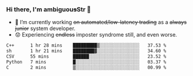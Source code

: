 ### Hi there, I'm ambiguou~~s~~Str 👋

<!--
**ambiguoustexture/ambiguoustexture** is a ✨ _special_ ✨ repository because its `README.md` (this file) appears on your GitHub profile.

Here are some ideas to get you started:
-->
- 🔭 I’m currently working ~~on automated/low-latency trading~~ as a ~~always junior~~ system developer.
- :worried: Experiencing ~~endless~~ imposter syndrome still, and even worse.

<!--START_SECTION:waka-->

```txt
C++      1 hr 28 mins    █████████▒░░░░░░░░░░░░░░░   37.53 %
sh       1 hr 21 mins    ████████▓░░░░░░░░░░░░░░░░   34.60 %
CSV      55 mins         ██████░░░░░░░░░░░░░░░░░░░   23.52 %
Python   7 mins          █░░░░░░░░░░░░░░░░░░░░░░░░   03.37 %
C        2 mins          ▒░░░░░░░░░░░░░░░░░░░░░░░░   00.99 %
```

<!--END_SECTION:waka-->
